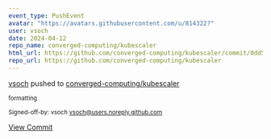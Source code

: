 ```yaml
---
event_type: PushEvent
avatar: "https://avatars.githubusercontent.com/u/814322?"
user: vsoch
date: 2024-04-12
repo_name: converged-computing/kubescaler
html_url: https://github.com/converged-computing/kubescaler/commit/0dd555d6367883bcf90e8c78a2e0f14cf2eaa4f8
repo_url: https://github.com/converged-computing/kubescaler
---
```


<a href='https://github.com/vsoch' target='_blank'>vsoch</a> pushed to <a href='https://github.com/converged-computing/kubescaler' target='_blank'>converged-computing/kubescaler</a>

<small>formatting

Signed-off-by: vsoch <vsoch@users.noreply.github.com></small>

<a href='https://github.com/converged-computing/kubescaler/commit/0dd555d6367883bcf90e8c78a2e0f14cf2eaa4f8' target='_blank'>View Commit</a>